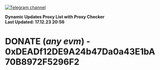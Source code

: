 [![Telegram channel](https://img.shields.io/endpoint?url=https://runkit.io/damiankrawczyk/telegram-badge/branches/master?url=https://t.me/n4z4v0d)](https://t.me/n4z4v0d) 

**Dynamic Updates Proxy List with Proxy Checker**  
**Last Updated: 17.12.23 20:56**

# DONATE (_any evm_) - 0xDEADf12DE9A24b47Da0a43E1bA70B8972F5296F2
